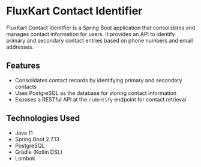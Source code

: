 # FluxKart Contact Identifier

FluxKart Contact Identifier is a Spring Boot application that consolidates and manages contact information for users. It provides an API to identify primary and secondary contact entries based on phone numbers and email addresses.

## Features
- Consolidates contact records by identifying primary and secondary contacts
- Uses PostgreSQL as the database for storing contact information
- Exposes a RESTful API at the `/identify` endpoint for contact retrieval

## Technologies Used
- Java 11
- Spring Boot 2.7.13
- PostgreSQL
- Gradle (Kotlin DSL)
- Lombok
